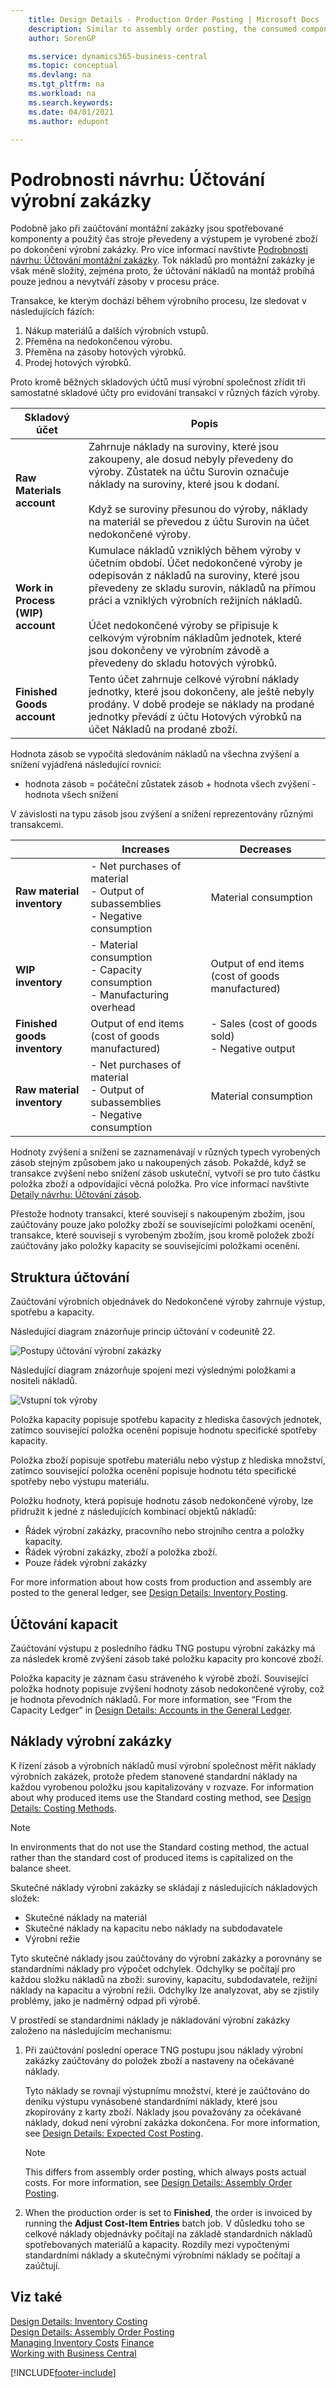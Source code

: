 ```yaml
---
    title: Design Details - Production Order Posting | Microsoft Docs
    description: Similar to assembly order posting, the consumed components and the used machine time are converted and output as the produced item when the production order is finished.
    author: SorenGP

    ms.service: dynamics365-business-central
    ms.topic: conceptual
    ms.devlang: na
    ms.tgt_pltfrm: na
    ms.workload: na
    ms.search.keywords:
    ms.date: 04/01/2021
    ms.author: edupont

---
```

# Podrobnosti návrhu: Účtování výrobní zakázky
Podobně jako při zaúčtování montážní zakázky jsou spotřebované komponenty a použitý čas stroje převedeny a výstupem je vyrobené zboží po dokončení výrobní zakázky. Pro více informací navštivte [Podrobnosti návrhu: Účtování montážní zakázky](design-details-assembly-order-posting.md). Tok nákladů pro montážní zakázky je však méně složitý, zejména proto, že účtování nákladů na montáž probíhá pouze jednou a nevytváří zásoby v procesu práce.


Transakce, ke kterým dochází během výrobního procesu, lze sledovat v následujících fázích:

1. Nákup materiálů a dalších výrobních vstupů.
2. Přeměna na nedokončenou výrobu.
3. Přeměna na zásoby hotových výrobků.
4. Prodej hotových výrobků.

Proto kromě běžných skladových účtů musí výrobní společnost zřídit tři samostatné skladové účty pro evidování transakcí v různých fázích výroby.

| Skladový účet | Popis |
|-----------------------|---------------------------------------|  
| **Raw Materials account** | Zahrnuje náklady na suroviny, které jsou zakoupeny, ale dosud nebyly převedeny do výroby. Zůstatek na účtu Surovin označuje náklady na suroviny, které jsou k dodaní.<br /><br /> Když se suroviny přesunou do výroby, náklady na materiál se převedou z účtu Surovin na účet nedokončené výroby. |
| **Work in Process (WIP) account** | Kumulace nákladů vzniklých během výroby v účetním období. Účet nedokončené výroby je odepisován z nákladů na suroviny, které jsou převedeny ze skladu surovin, nákladů na přímou práci a vzniklých výrobních režijních nákladů.<br /><br /> Účet nedokončené výroby se připisuje k celkovým výrobním nákladům jednotek, které jsou dokončeny ve výrobním závodě a převedeny do skladu hotových výrobků. |
| **Finished Goods account** | Tento účet zahrnuje celkové výrobní náklady jednotky, které jsou dokončeny, ale ještě nebyly prodány. V době prodeje se náklady na prodané jednotky převádí z účtu Hotových výrobků na účet Nákladů na prodané zboží. |

Hodnota zásob se vypočítá sledováním nákladů na všechna zvýšení a snížení vyjádřená následující rovnicí:

* hodnota zásob = počáteční zůstatek zásob + hodnota všech zvýšení - hodnota všech snížení

V závislosti na typu zásob jsou zvýšení a snížení reprezentovány různými transakcemi.

||Increases|Decreases|  
|-|---------------|---------------|  
|**Raw material inventory**|-   Net purchases of material<br />-   Output of subassemblies<br />-   Negative consumption|Material consumption|  
|**WIP inventory**|-   Material consumption<br />-   Capacity consumption<br />-   Manufacturing overhead|Output of end items (cost of goods manufactured)|  
|**Finished goods inventory**|Output of end items (cost of goods manufactured)|-   Sales (cost of goods sold)<br />-   Negative output|  
|**Raw material inventory**|-   Net purchases of material<br />-   Output of subassemblies<br />-   Negative consumption|Material consumption|

Hodnoty zvýšení a snížení se zaznamenávají v různých typech vyrobených zásob stejným způsobem jako u nakoupených zásob. Pokaždé, když se transakce zvýšení nebo snížení zásob uskuteční, vytvoří se pro tuto částku položka zboží a odpovídající věcná položka. Pro více informací navštivte [Detaily návrhu: Účtování zásob](design-details-inventory-posting.md).

Přestože hodnoty transakcí, které souvisejí s nakoupeným zbožím, jsou zaúčtovány pouze jako položky zboží se souvisejícími položkami ocenění, transakce, které souvisejí s vyrobeným zbožím, jsou kromě položek zboží zaúčtovány jako položky kapacity se souvisejícími položkami ocenění.

## Struktura účtování
Zaúčtování výrobních objednávek do Nedokončené výroby zahrnuje výstup, spotřebu a kapacity.

Následující diagram znázorňuje princip účtování v codeunitě 22.

![Postupy účtování výrobní zakázky](media/design_details_inventory_costing_14_production_posting_1.png "Postupy účtování výrobní zakázky")

Následující diagram znázorňuje spojení mezi výslednými položkami a nositeli nákladů.

![Vstupní tok výroby](media/design_details_inventory_costing_14_production_posting_2.png "Vstupní tok výroby")

Položka kapacity popisuje spotřebu kapacity z hlediska časových jednotek, zatímco související položka ocenění popisuje hodnotu specifické spotřeby kapacity.

Položka zboží popisuje spotřebu materiálu nebo výstup z hlediska množství, zatímco související položka ocenění popisuje hodnotu této specifické spotřeby nebo výstupu materiálu.

Položku hodnoty, která popisuje hodnotu zásob nedokončené výroby, lze přidružit k jedné z následujících kombinací objektů nákladů:

- Řádek výrobní zakázky, pracovního nebo strojního centra a položky kapacity.
- Řádek výrobní zakázky, zboží a položka zboží.
- Pouze řádek výrobní zakázky

For more information about how costs from production and assembly are posted to the general ledger, see [Design Details: Inventory Posting](design-details-inventory-posting.md).

## Účtování kapacit
Zaúčtování výstupu z posledního řádku TNG postupu výrobní zakázky má za následek kromě zvýšení zásob také položku kapacity pro koncové zboží.

Položka kapacity je záznam času stráveného k výrobě zboží. Související položka hodnoty popisuje zvýšení hodnoty zásob nedokončené výroby, což je hodnota převodních nákladů. For more information, see “From the Capacity Ledger” in [Design Details: Accounts in the General Ledger](design-details-accounts-in-the-general-ledger.md).

## Náklady výrobní zakázky
K řízení zásob a výrobních nákladů musí výrobní společnost měřit náklady výrobních zakázek, protože předem stanovené standardní náklady na každou vyrobenou položku jsou kapitalizovány v rozvaze. For information about why produced items use the Standard costing method, see [Design Details: Costing Methods](design-details-costing-methods.md).

> [!NOTE]  
> In environments that do not use the Standard costing method, the actual rather than the standard cost of produced items is capitalized on the balance sheet.

Skutečné náklady výrobní zakázky se skládají z následujících nákladových složek:

- Skutečné náklady na materiál
- Skutečné náklady na kapacitu nebo náklady na subdodavatele
- Výrobní režie

Tyto skutečné náklady jsou zaúčtovány do výrobní zakázky a porovnány se standardními náklady pro výpočet odchylek. Odchylky se počítají pro každou složku nákladů na zboží: suroviny, kapacitu, subdodavatele, režijní náklady na kapacitu a výrobní režii. Odchylky lze analyzovat, aby se zjistily problémy, jako je nadměrný odpad při výrobě.

V prostředí se standardními náklady je nákladování výrobní zakázky založeno na následujícím mechanismu:

1. Při zaúčtování poslední operace TNG postupu jsou náklady výrobní zakázky zaúčtovány do položek zboží a nastaveny na očekávané náklady.

   Tyto náklady se rovnají výstupnímu množství, které je zaúčtováno do deníku výstupu vynásobené standardními náklady, které jsou zkopírovány z karty zboží. Náklady jsou považovány za očekávané náklady, dokud není výrobní zakázka dokončena. For more information, see [Design Details: Expected Cost Posting](design-details-expected-cost-posting.md).

   > [!NOTE]  
   > This differs from assembly order posting, which always posts actual costs. For more information, see [Design Details: Assembly Order Posting](design-details-assembly-order-posting.md).
2. When the production order is set to **Finished**, the order is invoiced by running the **Adjust Cost-Item Entries** batch job. V důsledku toho se celkové náklady objednávky počítají na základě standardních nákladů spotřebovaných materiálů a kapacity. Rozdíly mezi vypočtenými standardními náklady a skutečnými výrobními náklady se počítají a zaúčtují.

## Viz také
[Design Details: Inventory Costing](design-details-inventory-costing.md)   
[Design Details: Assembly Order Posting](design-details-assembly-order-posting.md)  
[Managing Inventory Costs](finance-manage-inventory-costs.md)
[Finance](finance.md)  
[Working with Business Central](ui-work-product.md)


[!INCLUDE[footer-include](includes/footer-banner.md)]